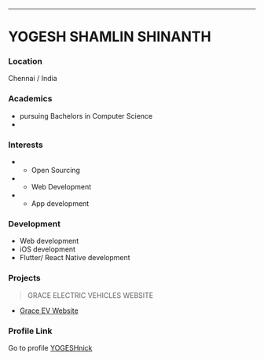 ---
# YOGESH SHAMLIN SHINANTH

### Location

Chennai / India

### Academics
- pursuing Bachelors in Computer Science
-
### Interests

- + Open Sourcing
- + Web Development
- + App development

### Development

- Web development
- iOS development
- Flutter/ React Native development

 
### Projects

> GRACE ELECTRIC VEHICLES WEBSITE
- [Grace EV Website ](https://github.com/YOGESHnick/Grace-Electric-Vehicles)
>
### Profile Link

Go to profile [YOGESHnick](https://github.com/YOGESHnick/)
